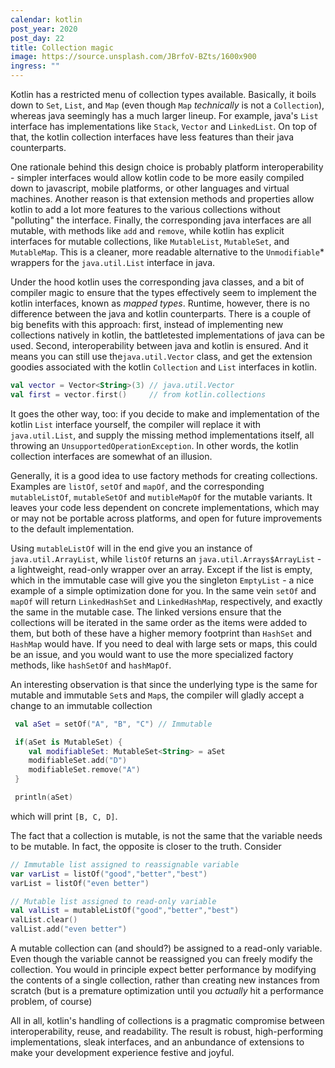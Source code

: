 ```yaml
---
calendar: kotlin
post_year: 2020
post_day: 22
title: Collection magic
image: https://source.unsplash.com/JBrfoV-BZts/1600x900
ingress: ""
---
```

Kotlin has a restricted menu of collection types available. Basically, it boils down to `Set`, `List`, and `Map` (even though `Map` *technically* is not a `Collection`), whereas java seemingly has a much larger lineup. For example, java's `List` interface has implementations like `Stack`, `Vector` and `LinkedList`. On top of that, the kotlin collection interfaces have less features than their java counterparts.  

One rationale behind this design choice is probably platform interoperability - simpler interfaces would allow kotlin code to be more easily compiled down to javascript, mobile platforms, or other languages and virtual machines. Another reason is that extension methods and properties allow kotlin to add a lot more features to the various collections without "polluting" the interface. Finally, the corresponding java interfaces are all mutable, with methods like `add` and `remove`, while kotlin has explicit interfaces for mutable collections, like `MutableList`, `MutableSet`, and `MutableMap`. This is a cleaner, more readable alternative to the `Unmodifiable`* wrappers for the `java.util.List` interface in java.

Under the hood kotlin uses the corresponding java classes, and a bit of compiler magic to ensure that the types effectively seem to implement the kotlin interfaces, known as *mapped types*. Runtime, however, there is no difference between the java and kotlin counterparts. There is a couple of big benefits with this approach: first, instead of implementing new collections natively in kotlin, the battletested implementations of java can be used. Second, interoperability between java and kotlin is ensured. And it means you can still use the`java.util.Vector` class, and get the extension goodies associated with the kotlin `Collection` and `List` interfaces in kotlin. 

```kotlin
val vector = Vector<String>(3) // java.util.Vector
val first = vector.first()     // from kotlin.collections
```

It goes the other way, too: if you decide to make and implementation of the kotlin `List` interface yourself, the compiler will replace it with `java.util.List`, and supply the missing method implementations itself, all throwing an `UnsupportedOperationException`. In other words, the kotlin collection interfaces are somewhat of an illusion. 

Generally, it is a good idea to use factory methods for creating collections. Examples are `listOf`, `setOf` and `mapOf`, and the corresponding `mutableListOf`, `mutableSetOf` and `mutibleMapOf` for the mutable variants. It leaves your code less dependent on concrete implementations, which may or may not be portable across platforms, and open for future improvements to the default implementation. 

Using `mutableListOf` will in the end give you an instance of `java.util.ArrayList`, while `listOf` returns an `java.util.Arrays$ArrayList` - a lightweight, read-only wrapper over an array. Except if the list is empty, which in the immutable case will give you the singleton `EmptyList` - a nice example of a simple optimization done for you. In the same vein `setOf` and `mapOf` will return `LinkedHashSet` and `LinkedHashMap`, respectively, and exactly the same in the mutable case.  The linked versions ensure that the collections will be iterated in the same order as the items were added to them, but both of these have a higher memory footprint than `HashSet` and `HashMap` would have. If you need to deal with large sets or maps, this could be an issue, and you would want to use the more specialized factory methods, like `hashSetOf` and `hashMapOf`. 

An interesting observation is that since the underlying type is the same for mutable and immutable `Set`s and `Map`s, the compiler will gladly accept a change to an immutable collection

```kotlin
 val aSet = setOf("A", "B", "C") // Immutable

 if(aSet is MutableSet) {
    val modifiableSet: MutableSet<String> = aSet
    modifiableSet.add("D")
    modifiableSet.remove("A")
 }

 println(aSet)
```

 which will print `[B, C, D]`.

The fact that a collection is mutable, is not the same that the variable needs to be mutable. In fact, the opposite is closer to the truth. Consider

```kotlin
// Immutable list assigned to reassignable variable
var varList = listOf("good","better","best")
varList = listOf("even better")

// Mutable list assigned to read-only variable
val valList = mutableListOf("good","better","best")
valList.clear()
valList.add("even better")
```

A mutable collection can (and should?) be assigned to a read-only variable. Even though the variable cannot be reassigned you can freely modify the collection. You would in principle expect better performance by modifying the contents of a single collection, rather than creating new instances from scratch (but is a premature optimization until you *actually* hit a performance problem, of course)

All in all, kotlin's handling of collections is a pragmatic compromise between interoperability, reuse, and readability. The result is robust, high-performing implementations, sleak interfaces, and an anbundance of extensions to make your development experience festive and joyful.